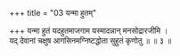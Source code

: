 +++
title = "03 यन्मा हुतम्"

+++
यन्मा हुतं यदहुतमाजगाम यस्मादन्नान् मनसोद्रारजीमि ।  
यद् देवानां चक्षुष आगसिनमग्निष्टद्धोता सुहुतं कृणोतु ॥ ॥ ३ ॥